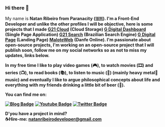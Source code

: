 ### Hi there 👋

My name is <b>Natan Ribeiro<b/> from Paranacity (🇧🇷). I'm a Front-End Developer and unlike the other profiles I will be objective, here is some projects that I made [G21 Cloud](https://g21cloud.com.br) (Cloud Storage) [G Digital Dashboard](https://www.youtube.com/watch?v=dLt7p9ToDew) (Single Page Application) [G21 Search](http://www.g21.com.br) (Brazilian Search Engine) [G Digital Page](https://natanr-dev.github.io/G-Page-SPA-/) (Landing Page) [MaloteWeb](http://www.maloteweb.com.br) (Danfe Online). I'm passionate about open-source projects, I'm working on an open-source project that I will publish soon, follow me on my social networks so as not to miss my updates, links below. 

In my free time I like to play video games (🎮), to watch movies (🎞️) and series (📺), to read books (📚), to listen to music (🎵) (mainly heavy metal🤘 music) and eventually I like to argue philosophical concepts about life and everything with my friends drinking a little bit of beer (🍺). 

You can find me on:

[![Blog Badge](https://img.shields.io/badge/Blog-NatanR.dev-black)](https://natanr.dev)
[![Youtube Badge](https://img.shields.io/badge/-Youtube-FF0000?style=flat-square&labelColor=FF0000&logo=youtube&logoColor=white&link=https://www.youtube.com/channel/UCMlffegSzIq3Ht1sqN5cYkg)](https://www.youtube.com/channel/UCMlffegSzIq3Ht1sqN5cYkg)
[![Twitter Badge](https://img.shields.io/badge/-Twitter-1ca0f1?style=flat-square&labelColor=1ca0f1&logo=twitter&logoColor=white&link=https://twitter.com/natanribeirocom)](https://twitter.com/natanribeirocom)

D'you have a project in mind?</br> 
☕Hire-me: [natanribeirodeveloper@gmail.com](https://mail.google.com/mail/u/0/?view=cm&fs=1&tf=1&to=natanribeirodeveloper@gmail.com) 


